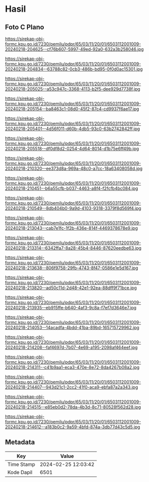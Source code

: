 # Hasil

## Foto C Plano

https://sirekap-obj-formc.kpu.go.id/7230/pemilu/pdpr/65/03/11/20/01/6503112001009-20240218-204625--cf76b607-5997-49ed-92a0-632a3b258046.jpg

https://sirekap-obj-formc.kpu.go.id/7230/pemilu/pdpr/65/03/11/20/01/6503112001009-20240218-204834--63788c82-0cb3-486b-bd95-0f0d0ac15301.jpg

https://sirekap-obj-formc.kpu.go.id/7230/pemilu/pdpr/65/03/11/20/01/6503112001009-20240218-205025--a53c947c-3368-4113-b2f5-dee929d7738f.jpg

https://sirekap-obj-formc.kpu.go.id/7230/pemilu/pdpr/65/03/11/20/01/6503112001009-20240218-205154--ba8463c1-08d0-45f2-87c4-cd9937f6ae17.jpg

https://sirekap-obj-formc.kpu.go.id/7230/pemilu/pdpr/65/03/11/20/01/6503112001009-20240218-205401--4d56f011-d60b-4db5-93c0-63b2742842ff.jpg

https://sirekap-obj-formc.kpu.go.id/7230/pemilu/pdpr/65/03/11/20/01/6503112001009-20240218-205518--df0df8d2-0254-4d64-8014-d1b75e6ff49b.jpg

https://sirekap-obj-formc.kpu.go.id/7230/pemilu/pdpr/65/03/11/20/01/6503112001009-20240218-210320--ee373d8a-969a-48c0-a7cc-18a63408058d.jpg

https://sirekap-obj-formc.kpu.go.id/7230/pemilu/pdpr/65/03/11/20/01/6503112001009-20240218-210451--b6a55cfb-b037-4463-a8f4-f2fcfb4bc084.jpg

https://sirekap-obj-formc.kpu.go.id/7230/pemilu/pdpr/65/03/11/20/01/6503112001009-20240218-210549--8db404b0-9a9d-4103-9318-3379f8d569f4.jpg

https://sirekap-obj-formc.kpu.go.id/7230/pemilu/pdpr/65/03/11/20/01/6503112001009-20240218-213043--cab7e1fc-1f2b-436e-814f-4469378678e9.jpg

https://sirekap-obj-formc.kpu.go.id/7230/pemilu/pdpr/65/03/11/20/01/6503112001009-20240218-213314--6342ffa7-8a28-45b4-8446-87620eedbe63.jpg

https://sirekap-obj-formc.kpu.go.id/7230/pemilu/pdpr/65/03/11/20/01/6503112001009-20240218-213638--806f9758-29fb-4743-8f47-0586e1e5d167.jpg

https://sirekap-obj-formc.kpu.go.id/7230/pemilu/pdpr/65/03/11/20/01/6503112001009-20240218-213820--ad50c11d-2d48-42e1-92ea-88dff9f71bce.jpg

https://sirekap-obj-formc.kpu.go.id/7230/pemilu/pdpr/65/03/11/20/01/6503112001009-20240218-213935--eb915ffe-b640-4af3-9c8a-f7ef7d3646e7.jpg

https://sirekap-obj-formc.kpu.go.id/7230/pemilu/pdpr/65/03/11/20/01/6503112001009-20240218-214053--14acadfa-4bdd-41ba-89bd-165715729962.jpg

https://sirekap-obj-formc.kpu.go.id/7230/pemilu/pdpr/65/03/11/20/01/6503112001009-20240218-214208--faf4697d-7b07-4e69-a195-2098af464eef.jpg

https://sirekap-obj-formc.kpu.go.id/7230/pemilu/pdpr/65/03/11/20/01/6503112001009-20240218-214311--c41b9aa1-eca3-470e-8e72-8da4267b08a2.jpg

https://sirekap-obj-formc.kpu.go.id/7230/pemilu/pdpr/65/03/11/20/01/6503112001009-20240218-214407--943d21c1-2cc2-41f0-aca9-ebfa87a2a343.jpg

https://sirekap-obj-formc.kpu.go.id/7230/pemilu/pdpr/65/03/11/20/01/6503112001009-20240218-214515--e85eb0d2-78da-4b3d-8c71-80528f562d28.jpg

https://sirekap-obj-formc.kpu.go.id/7230/pemilu/pdpr/65/03/11/20/01/6503112001009-20240218-214612--a183b0c2-9a59-4bfd-874a-3db77d43c5d5.jpg


## Metadata

| Key        | Value               |
| ---------- | ------------------- |
| Time Stamp | 2024-02-25 12:03:42 |
| Kode Dapil | 6501                |



